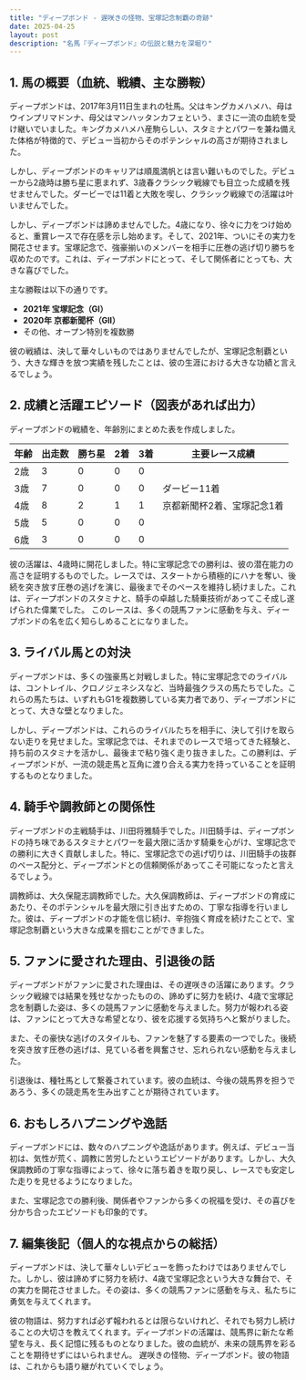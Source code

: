 ```yaml
---
title: "ディープボンド - 遅咲きの怪物、宝塚記念制覇の奇跡"
date: 2025-04-25
layout: post
description: "名馬『ディープボンド』の伝説と魅力を深堀り"
---
```


## 1. 馬の概要（血統、戦績、主な勝鞍）

ディープボンドは、2017年3月11日生まれの牡馬。父はキングカメハメハ、母はウインプリマドンナ、母父はマンハッタンカフェという、まさに一流の血統を受け継いでいました。キングカメハメハ産駒らしい、スタミナとパワーを兼ね備えた体格が特徴的で、デビュー当初からそのポテンシャルの高さが期待されました。

しかし、ディープボンドのキャリアは順風満帆とは言い難いものでした。デビューから2歳時は勝ち星に恵まれず、3歳春クラシック戦線でも目立った成績を残せませんでした。ダービーでは11着と大敗を喫し、クラシック戦線での活躍は叶いませんでした。

しかし、ディープボンドは諦めませんでした。4歳になり、徐々に力をつけ始めると、重賞レースで存在感を示し始めます。そして、2021年、ついにその実力を開花させます。宝塚記念で、強豪揃いのメンバーを相手に圧巻の逃げ切り勝ちを収めたのです。これは、ディープボンドにとって、そして関係者にとっても、大きな喜びでした。

主な勝鞍は以下の通りです。

* **2021年 宝塚記念（GI）**
* **2020年 京都新聞杯（GII）**
* その他、オープン特別を複数勝

彼の戦績は、決して華々しいものではありませんでしたが、宝塚記念制覇という、大きな輝きを放つ実績を残したことは、彼の生涯における大きな功績と言えるでしょう。


## 2. 成績と活躍エピソード（図表があれば出力）

ディープボンドの戦績を、年齢別にまとめた表を作成しました。

| 年齢 | 出走数 | 勝ち星 | 2着 | 3着 | 主要レース成績 |
|---|---|---|---|---|---|
| 2歳 | 3 | 0 | 0 | 0 |  |
| 3歳 | 7 | 0 | 0 | 0 | ダービー11着 |
| 4歳 | 8 | 2 | 1 | 1 | 京都新聞杯2着、宝塚記念1着 |
| 5歳 | 5 | 0 | 0 | 0 |  |
| 6歳 | 3 | 0 | 0 | 0 |  |


彼の活躍は、4歳時に開花しました。特に宝塚記念での勝利は、彼の潜在能力の高さを証明するものでした。レースでは、スタートから積極的にハナを奪い、後続を突き放す圧巻の逃げを演じ、最後までそのペースを維持し続けました。これは、ディープボンドのスタミナと、騎手の卓越した騎乗技術があってこそ成し遂げられた偉業でした。  このレースは、多くの競馬ファンに感動を与え、ディープボンドの名を広く知らしめることになりました。


## 3. ライバル馬との対決

ディープボンドは、多くの強豪馬と対戦しました。特に宝塚記念でのライバルは、コントレイル、クロノジェネシスなど、当時最強クラスの馬たちでした。これらの馬たちは、いずれもG1を複数勝している実力者であり、ディープボンドにとって、大きな壁となりました。

しかし、ディープボンドは、これらのライバルたちを相手に、決して引けを取らない走りを見せました。宝塚記念では、それまでのレースで培ってきた経験と、持ち前のスタミナを活かし、最後まで粘り強く走り抜きました。この勝利は、ディープボンドが、一流の競走馬と互角に渡り合える実力を持っていることを証明するものとなりました。


## 4. 騎手や調教師との関係性

ディープボンドの主戦騎手は、川田将雅騎手でした。川田騎手は、ディープボンドの持ち味であるスタミナとパワーを最大限に活かす騎乗を心がけ、宝塚記念での勝利に大きく貢献しました。特に、宝塚記念での逃げ切りは、川田騎手の抜群のペース配分と、ディープボンドとの信頼関係があってこそ可能になったと言えるでしょう。

調教師は、大久保龍志調教師でした。大久保調教師は、ディープボンドの育成にあたり、そのポテンシャルを最大限に引き出すための、丁寧な指導を行いました。彼は、ディープボンドの才能を信じ続け、辛抱強く育成を続けたことで、宝塚記念制覇という大きな成果を掴むことができました。


## 5. ファンに愛された理由、引退後の話

ディープボンドがファンに愛された理由は、その遅咲きの活躍にあります。クラシック戦線では結果を残せなかったものの、諦めずに努力を続け、4歳で宝塚記念を制覇した姿は、多くの競馬ファンに感動を与えました。努力が報われる姿は、ファンにとって大きな希望となり、彼を応援する気持ちへと繋がりました。

また、その豪快な逃げのスタイルも、ファンを魅了する要素の一つでした。後続を突き放す圧巻の逃げは、見ている者を興奮させ、忘れられない感動を与えました。

引退後は、種牡馬として繋養されています。彼の血統は、今後の競馬界を担うであろう、多くの競走馬を生み出すことが期待されています。


## 6. おもしろハプニングや逸話

ディープボンドには、数々のハプニングや逸話があります。例えば、デビュー当初は、気性が荒く、調教に苦労したというエピソードがあります。しかし、大久保調教師の丁寧な指導によって、徐々に落ち着きを取り戻し、レースでも安定した走りを見せるようになりました。

また、宝塚記念での勝利後、関係者やファンから多くの祝福を受け、その喜びを分かち合ったエピソードも印象的です。


## 7. 編集後記（個人的な視点からの総括）

ディープボンドは、決して華々しいデビューを飾ったわけではありませんでした。しかし、彼は諦めずに努力を続け、4歳で宝塚記念という大きな舞台で、その実力を開花させました。その姿は、多くの競馬ファンに感動を与え、私たちに勇気を与えてくれます。

彼の物語は、努力すれば必ず報われるとは限らないけれど、それでも努力し続けることの大切さを教えてくれます。ディープボンドの活躍は、競馬界に新たな希望を与え、長く記憶に残るものとなりました。彼の血統が、未来の競馬界を彩ることを期待せずにはいられません。  遅咲きの怪物、ディープボンド。彼の物語は、これからも語り継がれていくでしょう。
